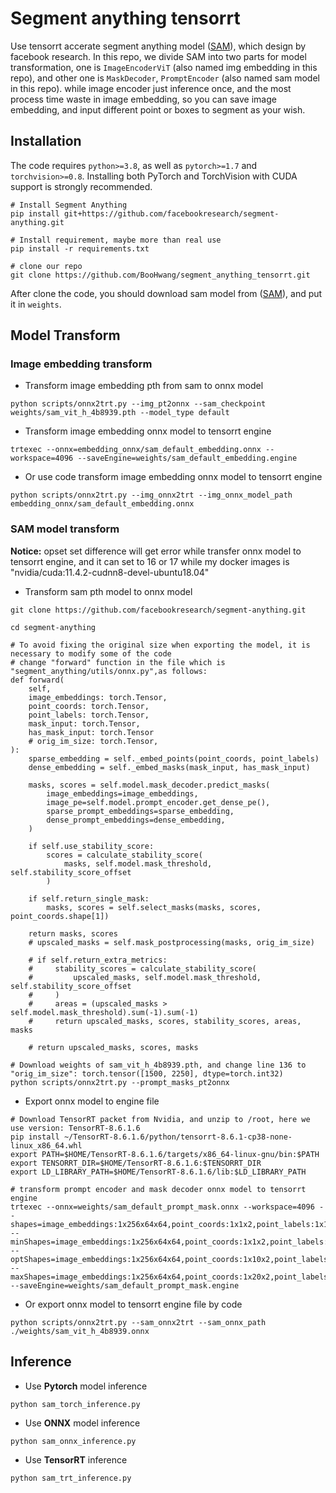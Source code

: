 # Segment anything tensorrt

Use tensorrt accerate segment anything model ([SAM](https://github.com/facebookresearch/segment-anything)), which design by facebook research. In this repo, we divide SAM into two parts for model transformation, one is `ImageEncoderViT` (also named img embedding in this repo), and other one is `MaskDecoder`, `PromptEncoder` (also named sam model in this repo). while image encoder just inference once, and the most process time waste in image embedding, so you can save image embedding, and input different point or boxes to segment as your wish.



## Installation

The code requires `python>=3.8`, as well as `pytorch>=1.7` and `torchvision>=0.8`. Installing both PyTorch and TorchVision with CUDA support is strongly recommended.

```shell
# Install Segment Anything
pip install git+https://github.com/facebookresearch/segment-anything.git

# Install requirement, maybe more than real use
pip install -r requirements.txt

# clone our repo 
git clone https://github.com/BooHwang/segment_anything_tensorrt.git
```

After clone the code, you should download sam model from ([SAM](https://github.com/facebookresearch/segment-anything)), and put it in `weights`.



## Model Transform

### Image embedding transform

- Transform image embedding pth from sam to onnx model

```shell
python scripts/onnx2trt.py --img_pt2onnx --sam_checkpoint weights/sam_vit_h_4b8939.pth --model_type default
```



- Transform image embedding onnx model to tensorrt engine

```shell
trtexec --onnx=embedding_onnx/sam_default_embedding.onnx --workspace=4096 --saveEngine=weights/sam_default_embedding.engine
```



- Or use code transform image embedding onnx model to tensorrt engine

```shell
python scripts/onnx2trt.py --img_onnx2trt --img_onnx_model_path embedding_onnx/sam_default_embedding.onnx 
```



### SAM model transform

**Notice:** opset set difference will get error while transfer onnx model to tensorrt engine, and it can set to 16 or 17 while my docker images is "nvidia/cuda:11.4.2-cudnn8-devel-ubuntu18.04"



- Transform sam pth model to onnx model

```shell
git clone https://github.com/facebookresearch/segment-anything.git

cd segment-anything

# To avoid fixing the original size when exporting the model, it is necessary to modify some of the code
# change "forward" function in the file which is "segment_anything/utils/onnx.py",as follows:
def forward(
    self,
    image_embeddings: torch.Tensor,
    point_coords: torch.Tensor,
    point_labels: torch.Tensor,
    mask_input: torch.Tensor,
    has_mask_input: torch.Tensor
    # orig_im_size: torch.Tensor,
):
    sparse_embedding = self._embed_points(point_coords, point_labels)
    dense_embedding = self._embed_masks(mask_input, has_mask_input)

    masks, scores = self.model.mask_decoder.predict_masks(
        image_embeddings=image_embeddings,
        image_pe=self.model.prompt_encoder.get_dense_pe(),
        sparse_prompt_embeddings=sparse_embedding,
        dense_prompt_embeddings=dense_embedding,
    )

    if self.use_stability_score:
        scores = calculate_stability_score(
            masks, self.model.mask_threshold, self.stability_score_offset
        )

    if self.return_single_mask:
        masks, scores = self.select_masks(masks, scores, point_coords.shape[1])

    return masks, scores
    # upscaled_masks = self.mask_postprocessing(masks, orig_im_size)

    # if self.return_extra_metrics:
    #     stability_scores = calculate_stability_score(
    #         upscaled_masks, self.model.mask_threshold, self.stability_score_offset
    #     )
    #     areas = (upscaled_masks > self.model.mask_threshold).sum(-1).sum(-1)
    #     return upscaled_masks, scores, stability_scores, areas, masks

    # return upscaled_masks, scores, masks

# Download weights of sam_vit_h_4b8939.pth, and change line 136 to "orig_im_size": torch.tensor([1500, 2250], dtype=torch.int32)
python scripts/onnx2trt.py --prompt_masks_pt2onnx
```



- Export onnx model to engine file

```shell
# Download TensorRT packet from Nvidia, and unzip to /root, here we use version: TensorRT-8.6.1.6
pip install ~/TensorRT-8.6.1.6/python/tensorrt-8.6.1-cp38-none-linux_x86_64.whl
export PATH=$HOME/TensorRT-8.6.1.6/targets/x86_64-linux-gnu/bin:$PATH
export TENSORRT_DIR=$HOME/TensorRT-8.6.1.6:$TENSORRT_DIR
export LD_LIBRARY_PATH=$HOME/TensorRT-8.6.1.6/lib:$LD_LIBRARY_PATH

# transform prompt encoder and mask decoder onnx model to tensorrt engine
trtexec --onnx=weights/sam_default_prompt_mask.onnx --workspace=4096 --shapes=image_embeddings:1x256x64x64,point_coords:1x1x2,point_labels:1x1,mask_input:1x1x256x256,has_mask_input:1 --minShapes=image_embeddings:1x256x64x64,point_coords:1x1x2,point_labels:1x1,mask_input:1x1x256x256,has_mask_input:1 --optShapes=image_embeddings:1x256x64x64,point_coords:1x10x2,point_labels:1x10,mask_input:1x1x256x256,has_mask_input:1 --maxShapes=image_embeddings:1x256x64x64,point_coords:1x20x2,point_labels:1x20,mask_input:1x1x256x256,has_mask_input:1 --saveEngine=weights/sam_default_prompt_mask.engine
```



- Or export onnx model to tensorrt engine file by code

```shell
python scripts/onnx2trt.py --sam_onnx2trt --sam_onnx_path ./weights/sam_vit_h_4b8939.onnx
```



## Inference

- Use **Pytorch** model inference

```shell
python sam_torch_inference.py
```



- Use **ONNX** model inference

```shell
python sam_onnx_inference.py
```



- Use **TensorRT** inference

```shell
python sam_trt_inference.py
```

